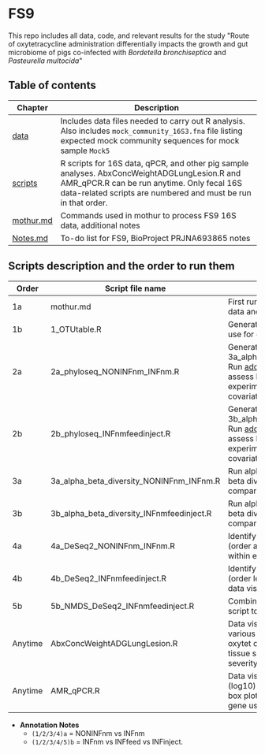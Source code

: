 # **FS9**

This repo includes all data, code, and relevant results for the study "Route of oxytetracycline administration differentially impacts the growth and gut microbiome of pigs co-infected with *Bordetella bronchiseptica* and *Pasteurella multocida*"

## **Table of contents**
| Chapter | Description |
| -- | -- |
| [data](https://github.com/k39ajdM2/FS9/tree/master/data) | Includes data files needed to carry out R analysis. Also includes `mock_community_16S3.fna` file listing expected mock community sequences for mock sample `Mock5` |
| [scripts](https://github.com/k39ajdM2/FS9/tree/master/scripts) | R scripts for 16S data, qPCR, and other pig sample analyses. AbxConcWeightADGLungLesion.R and AMR_qPCR.R can be run anytime. Only fecal 16S data-related scripts are numbered and must be run in that order. |
| [mothur.md](https://github.com/k39ajdM2/FS9/blob/master/mothur.md) | Commands used in mothur to process FS9 16S data, additional notes |
| [Notes.md](https://github.com/k39ajdM2/FS9/blob/master/Notes.md) | To-do list for FS9, BioProject PRJNA693865 notes |

## Scripts description and the order to run them
| Order | Script file name | Description |
| -- | -- | -- |
| 1a | mothur.md | First run `mothur.md` to process 16S sequence data and generate output for R scripts. |
| 1b | 1_OTUtable.R | Generate OTU table from mothur output to use for creating phyloseq objects|
| 2a | 2a_phyloseq_NONINFnm_INFnm.R | Generate phyloseq object to use for 3a_alpha_beta_diversity_NONINFnm_INFnm.R. Run [adonis](https://www.rdocumentation.org/packages/vegan/versions/2.4-2/topics/adonis) function with distance matrices to assess how variation is attributed to different experimental treatments or uncontrolled covariates. |
| 2b | 2b_phyloseq_INFnmfeedinject.R | Generate phyloseq object to use for 3b_alpha_beta_diversity_INFnmfeedinject.R. Run [adonis](https://www.rdocumentation.org/packages/vegan/versions/2.4-2/topics/adonis) function with distance matrices to assess how variation is attributed to different experimental treatments or uncontrolled covariates.   |
| 3a | 3a_alpha_beta_diversity_NONINFnm_INFnm.R | Run alpha (Shannon, Inverse Simpson) and beta diversity (generating NMDS, pairwise comparisons) analyses, data visualization |
| 3b | 3b_alpha_beta_diversity_INFnmfeedinject.R | Run alpha (Shannon, Inverse Simpson) and beta diversity (generating NMDS, pairwise comparisons) analyses, data visualization |  
| 4a | 4a_DeSeq2_NONINFnm_INFnm.R | Identify differentially abundant bacterial taxa (order and genus levels) between groups within each day, data visualization |
| 4b | 4b_DeSeq2_INFnmfeedinject.R | Identify differentially abundant bacterial taxa (order level) between groups within each day, data visualization |
| 5b | 5b_NMDS_DeSeq2_INFnmfeedinject.R | Combined steps 2b, 3b, and 4b into one script to generate figure for manuscript |
| Anytime | AbxConcWeightADGLungLesion.R | Data visualization of oxytet concentration in various tissue sites, correlation between oxytet concentration and weight for each tissue site, average daily gain, and lung lesion severity |
| Anytime | AMR_qPCR.R | Data visualization of mean relative abundance (log10) of each AMR gene using line plots; box plots of total abundance of each AMR gene using AULC calculation |

* **Annotation Notes**
  * `(1/2/3/4)a` = NONINFnm vs INFnm
  * `(1/2/3/4/5)b` = INFnm vs INFfeed vs INFinject.
